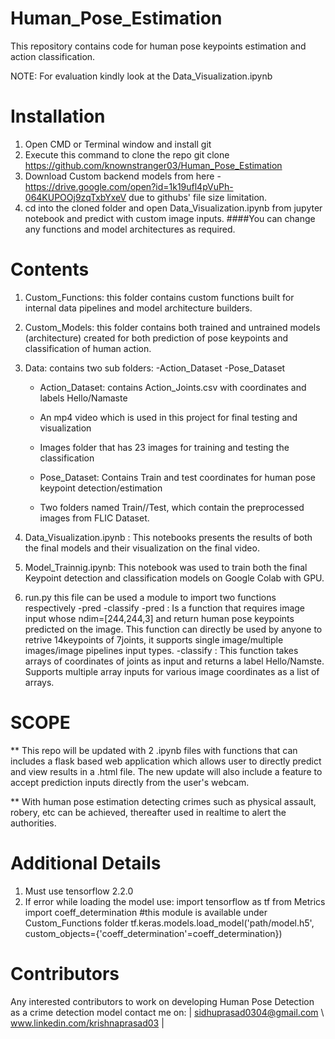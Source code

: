 # Human_Pose_Estimation
This repository contains code for human pose keypoints estimation and action classification.

NOTE: For evaluation kindly look at the Data_Visualization.ipynb

# Installation

1. Open CMD or Terminal window and install git
2. Execute this command to clone the repo git clone https://github.com/knownstranger03/Human_Pose_Estimation
3. Download Custom backend models from here - https://drive.google.com/open?id=1k19ufl4pVuPh-064KUPOOj9zqTxbYxeV due to          githubs' file size limitation.
4. cd into the cloned folder and open Data_Visualization.ipynb from jupyter notebook and predict with custom image inputs.
####You can change any functions and model architectures as required.



# Contents
1. Custom_Functions: this folder contains custom functions built for internal data pipelines and model architecture builders.
2. Custom_Models: this folder contains both trained and untrained models (architecture) created for both prediction of pose keypoints and classification of human action.
3. Data: contains two sub folders: -Action_Dataset -Pose_Dataset
    - Action_Dataset: contains Action_Joints.csv with coordinates and labels Hello/Namaste
    - An mp4 video which is used in this project for final testing and visualization
    - Images folder that has 23 images for training and testing the classification
    
    - Pose_Dataset: Contains Train and test coordinates for human pose keypoint detection/estimation
    - Two folders named Train//Test, which contain the preprocessed images from FLIC Dataset.
    
4. Data_Visualization.ipynb : This notebooks presents the results of both the final models and their visualization on the final video.
5. Model_Trainnig.ipynb: This notebook was used to train both the final Keypoint detection and classification models on Google Colab with GPU.
6. run.py this file can be used a module to import two functions respectively -pred -classify
    -pred : Is a function that requires image input whose ndim=[244,244,3] and return human pose keypoints predicted on the           image. This function can directly be used by anyone to retrive 14keypoints of 7joints, it supports single image/multiple       images/image pipelines input types.
    -classify : This function takes arrays of coordinates of joints as input and returns a label Hello/Namste. Supports               multiple array inputs for various image coordinates as a list of arrays.
    
# SCOPE

** This repo will be updated with 2 .ipynb files with functions that can includes a flask based web application which allows user to directly predict and view results in a .html file. The new update will also include a feature to accept prediction inputs directly from the user's webcam.

** With human pose estimation detecting crimes such as physical assault, robery, etc can be achieved, thereafter used in realtime to alert the authorities.

# Additional Details
1. Must use tensorflow 2.2.0
2. If error while loading the model use:
import tensorflow as tf
from Metrics import coeff_determination #this module is available under Custom_Functions folder
tf.keras.models.load_model('path/model.h5', custom_objects={'coeff_determination'=coeff_determination})

# Contributors
Any interested contributors to work on developing Human Pose Detection as a crime detection model contact me on:
 | sidhuprasad0304@gmail.com \\ www.linkedin.com/krishnaprasad03 |
